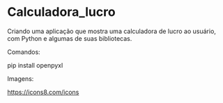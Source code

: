 # Calculadora_lucro
Criando uma aplicação que mostra uma calculadora de lucro ao usuário, com Python e algumas de suas bibliotecas.

Comandos:

pip install openpyxl

Imagens:

https://icons8.com/icons